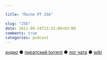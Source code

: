 ```yaml
---

title: "После РТ 256"

slug: "256"
date: 2011-09-24T13:22:00+03:00
comments: true
categories: podcast
---
```

[аудио](http://cdn.radio-t.com/rt256post.mp3) ● [пиратский torrent](http://pirates.radio-t.com/torrents/rt256post.mp3.torrent) ● [лог чата](http://chat.radio-t.com/logs/radio-t-256.html) ● [wiki](http://wiki.radio-t.com/%D0%9F%D0%BE%D1%81%D0%BB%D0%B5_%D0%A0%D0%A2_256)<audio src="http://cdn.radio-t.com/rt256post.mp3" preload="none">
